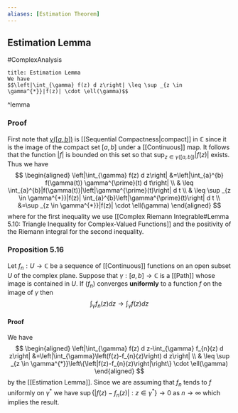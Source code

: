 ```yaml
---
aliases: [Estimation Theorem]
---
```

## Estimation Lemma
#ComplexAnalysis 

```ad-theorem
title: Estimation Lemma
We have
$$\left|\int_{\gamma} f(z) d z\right| \leq \sup _{z \in \gamma^{*}}|f(z)| \cdot \ell(\gamma)$$
```
^lemma

### Proof
First note that [$\gamma([a, b])$](Path.md) is [[Sequential Compactness|compact]] in $\mathbb{C}$ since it is the image of the compact set $[a, b]$ under a [[Continuous]] map. It follows that the function $|f|$ is bounded on this set so that $\sup _{z \in \gamma([a, b])}|f(z)|$ exists. Thus we have
$$
\begin{aligned}
\left|\int_{\gamma} f(z) d z\right| &=\left|\int_{a}^{b} f(\gamma(t)) \gamma^{\prime}(t) d t\right| \\
& \leq \int_{a}^{b}|f(\gamma(t))|\left|\gamma^{\prime}(t)\right| d t \\
& \leq \sup _{z \in \gamma^{*}}|f(z)| \int_{a}^{b}\left|\gamma^{\prime}(t)\right| d t \\
&=\sup _{z \in \gamma^{*}}|f(z)| \cdot \ell(\gamma)
\end{aligned}
$$
where for the first inequality we use [[Complex Riemann Integrable#Lemma 5.10: Triangle Inequality for Complex-Valued Functions]] and the positivity of the Riemann integral for the second inequality.

### Proposition 5.16
Let $f_{n}: U \rightarrow \mathbb{C}$ be a sequence of [[Continuous]] functions on an open subset $U$ of the complex plane. Suppose that $\gamma:[a, b] \rightarrow \mathbb{C}$ is a [[Path]] whose image is contained in $U .$ If $\left(f_{n}\right)$ converges **uniformly** to a function $f$ on the image of $\gamma$ then
$$
\int_{\gamma} f_{n}(z) d z \rightarrow \int_{\gamma} f(z) d z
$$
#### Proof
We have
$$
\begin{aligned}
\left|\int_{\gamma} f(z) d z-\int_{\gamma} f_{n}(z) d z\right| &=\left|\int_{\gamma}\left(f(z)-f_{n}(z)\right) d z\right| \\
& \leq \sup _{z \in \gamma^{*}}\left\{\left|f(z)-f_{n}(z)\right|\right\} \cdot \ell(\gamma)
\end{aligned}
$$
by the [[Estimation Lemma]]. Since we are assuming that $f_{n}$ tends to $f$ uniformly on $\gamma^{*}$ we have $\sup \left\{\left|f(z)-f_{n}(z)\right|: z \in \gamma^{*}\right\} \rightarrow 0$ as $n \rightarrow \infty$ which implies the result.